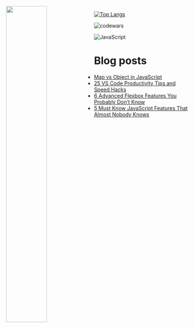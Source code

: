 <img align="left" width="47%" src="https://github-readme-stats.vercel.app/api?username=jaosn60810&show_icons=true&theme=radical"/>

[![Top Langs](https://github-readme-stats.vercel.app/api/top-langs/?username=jaosn60810&layout=compact)](https://github.com/jaosn60810/github-readme-stats)

![codewars](https://www.codewars.com/users/JasonChain/badges/large)

![JavaScript](https://img.shields.io/badge/javascript-%23323330.svg?style=for-the-badge&logo=javascript&logoColor=%23F7DF1E)

# Blog posts
<!-- BLOG-POST-LIST:START -->
- [Map vs Object in JavaScript](https://jasonscchien.medium.com/map-vs-object-in-javascript-6e90fbeb992e?source=rss-2cc1a5b0527b------2)
- [25 VS Code Productivity Tips and Speed Hacks](https://jasonscchien.medium.com/25-vs-code-productivity-tips-and-speed-hacks-d359a83fcf6c?source=rss-2cc1a5b0527b------2)
- [6 Advanced Flexbox Features You Probably Don’t Know](https://jasonscchien.medium.com/6-advanced-flexbox-features-you-probably-dont-know-bc793903a655?source=rss-2cc1a5b0527b------2)
- [5 Must Know JavaScript Features That Almost Nobody Knows](https://jasonscchien.medium.com/5-must-know-javascript-features-that-almost-nobody-knows-39253d40d4b4?source=rss-2cc1a5b0527b------2)
<!-- BLOG-POST-LIST:END -->
